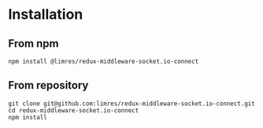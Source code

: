 # Installation

## From npm
```
npm install @limres/redux-middleware-socket.io-connect
```

## From repository
```
git clone git@github.com:limres/redux-middleware-socket.io-connect.git
cd redux-middleware-socket.io-connect
npm install
```
